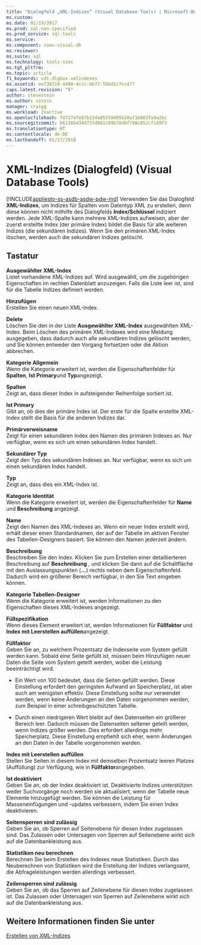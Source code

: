 ```yaml
---
title: "Dialogfeld „XML-Indizes“ (Visual Database Tools) | Microsoft-Dokumentation"
ms.custom: 
ms.date: 01/19/2017
ms.prod: sql-non-specified
ms.prod_service: sql-tools
ms.service: 
ms.component: ssms-visual-db
ms.reviewer: 
ms.suite: sql
ms.technology: tools-ssms
ms.tgt_pltfrm: 
ms.topic: article
f1_keywords: vdt.dlgbox.xmlindexes
ms.assetid: eef38310-4498-4ccc-bb77-5bbd1c7cc477
caps.latest.revision: "5"
author: stevestein
ms.author: sstein
manager: craigg
ms.workload: Inactive
ms.openlocfilehash: f47274fe87b23da05550d05b28af1b003fa9a2bc
ms.sourcegitcommit: b6116b434d737d661c09b78d0f798c652cf149f3
ms.translationtype: HT
ms.contentlocale: de-DE
ms.lasthandoff: 01/17/2018
---
```

# <a name="xml-indexes-dialog-box-visual-database-tools"></a>XML-Indizes (Dialogfeld) (Visual Database Tools)
[!INCLUDE[appliesto-ss-asdb-asdw-pdw-md](../../includes/appliesto-ss-asdb-asdw-pdw-md.md)] Verwenden Sie das Dialogfeld **XML-Indizes**, um Indizes für Spalten vom Datentyp XML zu erstellen, denn diese können nicht mithilfe des Dialogfelds **Index/Schlüssel** indiziert werden. Jede XML-Spalte kann mehrere XML-Indizes aufweisen, aber der zuerst erstellte Index (der primäre Index) bildet die Basis für alle weiteren Indizes (die sekundären Indizes). Wenn Sie den primären XML-Index löschen, werden auch die sekundären Indizes gelöscht.  
  
## <a name="options"></a>Tastatur  
**Ausgewählter XML-Index**  
Listet vorhandene XML-Indizes auf. Wird ausgewählt, um die zugehörigen Eigenschaften im rechten Datenblatt anzuzeigen. Falls die Liste leer ist, sind für die Tabelle Indizes definiert worden.  
  
**Hinzufügen**  
Erstellen Sie einen neuen XML-Index.  
  
**Delete**  
Löschen Sie den in der Liste **Ausgewählter XML-Index** ausgewählten XML-Index. Beim Löschen des primären XML-Indexes wird eine Meldung ausgegeben, dass dadurch auch alle sekundären Indizes gelöscht werden, und Sie können entweder den Vorgang fortsetzen oder die Aktion abbrechen.  
  
**Kategorie Allgemein**  
Wenn die Kategorie erweitert ist, werden die Eigenschaftenfelder für **Spalten**, **Ist Primary**und **Typ**angezeigt.  
  
**Spalten**  
Zeigt an, dass dieser Index in aufsteigender Reihenfolge sortiert ist.  
  
**Ist Primary**  
Gibt an, ob dies der primäre Index ist. Der erste für die Spalte erstellte XML-Index stellt die Basis für die anderen Indizes dar.  
  
**Primärverweisname**  
Zeigt für einen sekundären Index den Namen des primären Indexes an. Nur verfügbar, wenn es sich um einen sekundären Index handelt.  
  
**Sekundärer Typ**  
Zeigt den Typ des sekundären Indexes an. Nur verfügbar, wenn es sich um einen sekundären Index handelt.  
  
**Typ**  
Zeigt an, dass dies ein XML-Index ist.  
  
**Kategorie Identität**  
Wenn die Kategorie erweitert ist, werden die Eigenschaftenfelder für **Name** und **Beschreibung** angezeigt.  
  
**Name**  
Zeigt den Namen des XML-Indexes an. Wenn ein neuer Index erstellt wird, erhält dieser einen Standardnamen, der auf der Tabelle im aktiven Fenster des Tabellen-Designers basiert. Sie können den Namen jederzeit ändern.  
  
**Beschreibung**  
Beschreiben Sie den Index. Klicken Sie zum Erstellen einer detaillierteren Beschreibung auf **Beschreibung** , und klicken Sie dann auf die Schaltfläche mit den Auslassungspunkten (**…**) rechts neben dem Eigenschaftenfeld. Dadurch wird ein größerer Bereich verfügbar, in den Sie Text eingeben können.  
  
**Kategorie Tabellen-Designer**  
Wenn die Kategorie erweitert ist, werden Informationen zu den Eigenschaften dieses XML-Indexes angezeigt.  
  
**Füllspezifikation**  
Wenn dieses Element erweitert ist, werden Informationen für **Füllfaktor** und **Index mit Leerstellen auffüllen**angezeigt.  
  
**Füllfaktor**  
Geben Sie an, zu welchem Prozentsatz die Indexseite vom System gefüllt werden kann. Sobald eine Seite gefüllt ist, müssen beim Hinzufügen neuer Daten die Seite vom System geteilt werden, wobei die Leistung beeinträchtigt wird.  
  
-   Ein Wert von 100 bedeutet, dass die Seiten gefüllt werden. Diese Einstellung erfordert den geringsten Aufwand an Speicherplatz, ist aber auch am wenigsten effektiv. Diese Einstellung sollte nur verwendet werden, wenn keine Änderungen an den Daten vorgenommen werden, zum Beispiel in einer schreibgeschützten Tabelle.  
  
-   Durch einen niedrigeren Wert bleibt auf den Datenseiten ein größerer Bereich leer. Dadurch müssen die Datenseiten seltener geteilt werden, wenn Indizes größer werden. Dies erfordert allerdings mehr Speicherplatz. Diese Einstellung empfiehlt sich eher, wenn Änderungen an den Daten in der Tabelle vorgenommen werden.  
  
**Index mit Leerstellen auffüllen**  
Stellen Sie Seiten in diesem Index mit demselben Prozentsatz leeren Platzes (Auffüllung) zur Verfügung, wie in **Füllfaktor**angegeben.  
  
**Ist deaktiviert**  
Geben Sie an, ob der Index deaktiviert ist. Deaktivierte Indizes unterstützen weder Suchvorgänge noch werden sie aktualisiert, wenn der Tabelle neue Elemente hinzugefügt werden. Sie können die Leistung für Masseneinfügungen und -updates verbessern, indem Sie einen Index deaktivieren.  
  
**Seitensperren sind zulässig**  
Geben Sie an, ob Sperren auf Seitenebene für diesen Index zugelassen sind. Das Zulassen oder Untersagen von Sperren auf Seitenebene wirkt sich auf die Datenbankleistung aus.  
  
**Statistiken neu berechnen**  
Berechnen Sie beim Erstellen des Indexes neue Statistiken. Durch das Neuberechnen von Statistiken wird die Erstellung der Indizes verlangsamt, die Abfrageleistungen werden allerdings verbessert.  
  
**Zeilensperren sind zulässig**  
Geben Sie an, ob das Sperren auf Zeilenebene für diesen Index zugelassen ist. Das Zulassen oder Untersagen von Sperren auf Zeilenebene wirkt sich auf die Datenbankleistung aus.  
  
## <a name="see-also"></a>Weitere Informationen finden Sie unter  
[Erstellen von XML-Indizes](http://msdn.microsoft.com/en-us/6ecac598-355d-4408-baf7-1b2e8d4cf7c1)  
  
